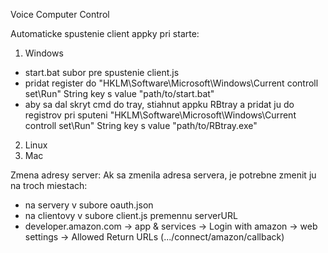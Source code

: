 Voice Computer Control

Automaticke spustenie client appky pri starte:
1. Windows
  - start.bat subor pre spustenie client.js
  - pridat register do "HKLM\Software\Microsoft\Windows\Current controll set\Run\" String key s value "path/to/start.bat"
  - aby sa dal skryt cmd do tray, stiahnut appku RBtray a pridat ju do registrov pri sputeni "HKLM\Software\Microsoft\Windows\Current controll set\Run\" String key s value "path/to/RBtray.exe"
2. Linux
3. Mac

Zmena adresy server:
Ak sa zmenila adresa servera, je potrebne zmenit ju na troch miestach:
- na servery v subore oauth.json
- na clientovy v subore client.js premennu serverURL
- developer.amazon.com -> app & services -> Login with amazon -> web settings -> Allowed Return URLs (.../connect/amazon/callback)
